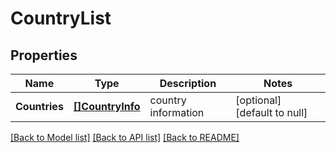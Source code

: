 # CountryList

## Properties
Name | Type | Description | Notes
------------ | ------------- | ------------- | -------------
**Countries** | [**[]CountryInfo**](CountryInfo.md) | country information | [optional] [default to null]

[[Back to Model list]](../README.md#documentation-for-models) [[Back to API list]](../README.md#documentation-for-api-endpoints) [[Back to README]](../README.md)


